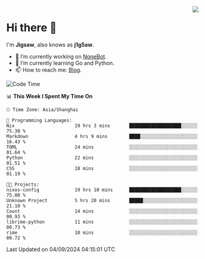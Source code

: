 <a href="#">
  <img align="right" src="https://github-readme-stats.vercel.app/api?username=j1g5awi&count_private=true&show_icons=true&title_color=80070B&text_color=B3B3B3&bg_color=212121&icon_color=80070B" />
</a>

# Hi there 👋

I'm **Jigsaw**, also knows as **j1g5aw**.

- 🔭 I’m currently working on [NoneBot](https://github.com/nonebot).
- 🌱 I’m currently learning Go and Python.
- 📫 How to reach me: [Blog](https://blog.maddestroyer.xyz/).

<!--START_SECTION:waka-->
![Code Time](http://img.shields.io/badge/Code%20Time-1%2C706%20hrs%2018%20mins-blue)

📊 **This Week I Spent My Time On** 

```text
🕑︎ Time Zone: Asia/Shanghai

💬 Programming Languages: 
Nix                      19 hrs 3 mins       ███████████████████░░░░░░   75.30 % 
Markdown                 4 hrs 9 mins        ████░░░░░░░░░░░░░░░░░░░░░   16.43 % 
TOML                     24 mins             ░░░░░░░░░░░░░░░░░░░░░░░░░   01.64 % 
Python                   22 mins             ░░░░░░░░░░░░░░░░░░░░░░░░░   01.51 % 
CSS                      18 mins             ░░░░░░░░░░░░░░░░░░░░░░░░░   01.19 % 

🐱‍💻 Projects: 
nixos-config             19 hrs 10 mins      ███████████████████░░░░░░   75.80 % 
Unknown Project          5 hrs 20 mins       █████░░░░░░░░░░░░░░░░░░░░   21.10 % 
Count                    14 mins             ░░░░░░░░░░░░░░░░░░░░░░░░░   00.93 % 
librime-python           11 mins             ░░░░░░░░░░░░░░░░░░░░░░░░░   00.73 % 
rime                     10 mins             ░░░░░░░░░░░░░░░░░░░░░░░░░   00.72 % 
```


 Last Updated on 04/09/2024 04:15:01 UTC
<!--END_SECTION:waka-->
